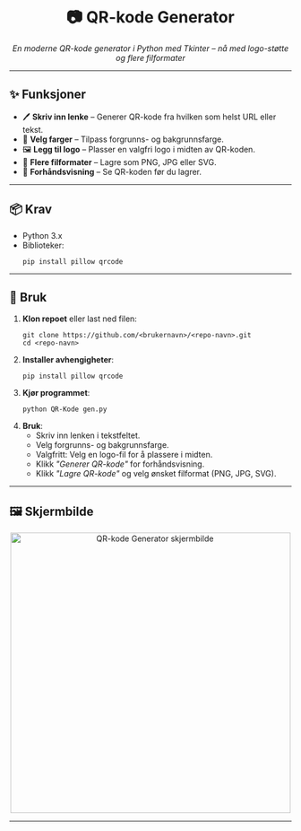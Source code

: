<h1 align="center">📷 QR-kode Generator</h1>

<p align="center">
  <em>En moderne QR-kode generator i Python med Tkinter – nå med logo-støtte og flere filformater</em>
</p>

<hr>

<h2>✨ Funksjoner</h2>
<ul>
  <li>🖊 <strong>Skriv inn lenke</strong> – Generer QR-kode fra hvilken som helst URL eller tekst.</li>
  <li>🎨 <strong>Velg farger</strong> – Tilpass forgrunns- og bakgrunnsfarge.</li>
  <li>🖼 <strong>Legg til logo</strong> – Plasser en valgfri logo i midten av QR-koden.</li>
  <li>📂 <strong>Flere filformater</strong> – Lagre som PNG, JPG eller SVG.</li>
  <li>👀 <strong>Forhåndsvisning</strong> – Se QR-koden før du lagrer.</li>
</ul>

<hr>

<h2>📦 Krav</h2>
<ul>
  <li>Python 3.x</li>
  <li>Biblioteker:
    <pre><code>pip install pillow qrcode</code></pre>
  </li>
</ul>

<hr>

<h2>🚀 Bruk</h2>
<ol>
  <li><strong>Klon repoet</strong> eller last ned filen:
    <pre><code>git clone https://github.com/&lt;brukernavn&gt;/&lt;repo-navn&gt;.git
cd &lt;repo-navn&gt;</code></pre>
  </li>
  <li><strong>Installer avhengigheter</strong>:
    <pre><code>pip install pillow qrcode</code></pre>
  </li>
  <li><strong>Kjør programmet</strong>:
    <pre><code>python QR-Kode gen.py</code></pre>
  </li>
  <li><strong>Bruk</strong>:
    <ul>
      <li>Skriv inn lenken i tekstfeltet.</li>
      <li>Velg forgrunns- og bakgrunnsfarge.</li>
      <li>Valgfritt: Velg en logo-fil for å plassere i midten.</li>
      <li>Klikk <em>"Generer QR-kode"</em> for forhåndsvisning.</li>
      <li>Klikk <em>"Lagre QR-kode"</em> og velg ønsket filformat (PNG, JPG, SVG).</li>
    </ul>
  </li>
</ol>

<hr>

<h2>🖼 Skjermbilde</h2>
<p align="center">
  <img src="https://i.postimg.cc/bN2NRQHH/image.png" alt="QR-kode Generator skjermbilde" width="500">
</p>

<hr>



